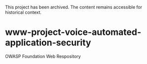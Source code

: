 This project has been archived. The content remains accessible for historical context.

# www-project-voice-automated-application-security
OWASP Foundation Web Respository
